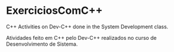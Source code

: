 # ExerciciosComC++
C++ Activities on Dev-C++ done in the System Development class.

Atividades feito em C++ pelo Dev-C++ realizados no curso de Desenvolvimento de Sistema.
